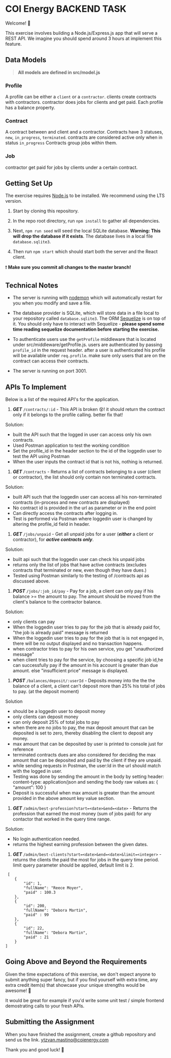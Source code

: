 # COI Energy BACKEND TASK

  

Welcome! 🎉


This exercise involves building a Node.js/Express.js app that will serve a REST API. We imagine you should spend around 3 hours at implement this feature.

## Data Models

> **All models are defined in src/model.js**

### Profile
A profile can be either a `client` or a `contractor`. 
clients create contracts with contractors. contractor does jobs for clients and get paid.
Each profile has a balance property.

### Contract
A contract between and client and a contractor.
Contracts have 3 statuses, `new`, `in_progress`, `terminated`. contracts are considered active only when in status `in_progress`
Contracts group jobs within them.

### Job
contractor get paid for jobs by clients under a certain contract.

## Getting Set Up

  
The exercise requires [Node.js](https://nodejs.org/en/) to be installed. We recommend using the LTS version.

  

1. Start by cloning this repository.

  

1. In the repo root directory, run `npm install` to gather all dependencies.

  

1. Next, `npm run seed` will seed the local SQLite database. **Warning: This will drop the database if it exists**. The database lives in a local file `database.sqlite3`.

  

1. Then run `npm start` which should start both the server and the React client.

  

❗️ **Make sure you commit all changes to the master branch!**

  
  

## Technical Notes

  

- The server is running with [nodemon](https://nodemon.io/) which will automatically restart for you when you modify and save a file.

- The database provider is SQLite, which will store data in a file local to your repository called `database.sqlite3`. The ORM [Sequelize](http://docs.sequelizejs.com/) is on top of it. You should only have to interact with Sequelize - **please spend some time reading sequelize documentation before starting the exercise.**

- To authenticate users use the `getProfile` middleware that is located under src/middleware/getProfile.js. users are authenticated by passing `profile_id` in the request header. after a user is authenticated his profile will be available under `req.profile`. make sure only users that are on the contract can access their contracts.
- The server is running on port 3001.

  

## APIs To Implement 

  

Below is a list of the required API's for the application.

  


1. ***GET*** `/contracts/:id` - This API is broken 😵! it should return the contract only if it belongs to the profile calling. better fix that!

Solution: 

- built the API such that the logged in user can access only his own contracts. 
- Used Postman application to test the working condition
- Set the profile_id in the header section to the id of the loggedin user to test the API using Postman
- When the user inputs the contract id that is not his, nothing is returned.

1. ***GET*** `/contracts` - Returns a list of contracts belonging to a user (client or contractor), the list should only contain non terminated contracts.

Solution:

- built API such that the loggedin user can access all his non-terminated contracts (in-process and new contracts are displayed)
- No contract id is provided in the url as parameter or in the end point
- Can directly access the contracts after logging in.
- Test is performed via Postman where loggedin user is changed by altering the profile_id field in header.

1. ***GET*** `/jobs/unpaid` -  Get all unpaid jobs for a user (***either*** a client or contractor), for ***active contracts only***.

Solution: 

- built api such that the loggedin user can check his unpaid jobs
- returns only the list of jobs that have active contracts (excludes contracts that terminated or new, even though they have dues.)
- Tested using Postman similarly to the testing of /contracts api as discussed above.

1. ***POST*** `/jobs/:job_id/pay` - Pay for a job, a client can only pay if his balance >= the amount to pay. The amount should be moved from the client's balance to the contractor balance.

Solution:
- only clients can pay
- When the loggedin user tries to pay for the job that is already paid for, "the job is already paid" message is returned
- When the loggedin user tries to pay for the job that is is not engaged in, there will be no output displayed and no transaction happens.
- when contractor tries to pay for his own service, you get "unauthorized message"
- when client tries to pay for the service, by choosing a specific job id,he can successfully pay if the amount in his account is greater than due amount. else "insufficient price" message is displayed.


1. ***POST*** `/balances/deposit/:userId` - Deposits money into the the the balance of a client, a client can't deposit more than 25% his total of jobs to pay. (at the deposit moment)

Solution

- should be a loggedin user to deposit money
- only clients can deposit money
- can only deposit 25% of total jobs to pay
- when there are no jobs to pay, the max deposit amount that can be deposited is set  to zero, thereby disabling the client to deposit any money.
- max amount that can be deposited by user is printed to console just for reference
- terminated contracts dues are also considered for deciding the max amount that can be deposited and paid by the client if they are unpaid.
- while sending requests in Postman, the user:Id in the url should match with the logged in user.
- Testing was done by sending the amount in the body by setting header: content-type: application/json and sending the body raw values as: {
    "amount": 100
}
- Deposit is successful when max amount is greater than the amount provided in the above amount key value section.


1. ***GET*** `/admin/best-profession?start=<date>&end=<date>` - Returns the profession that earned the most money (sum of jobs paid) for any contactor that worked in the query time range.

Solution:

- No login authentication needed.
- returns the highest earning profession between the given dates.

1. ***GET*** `/admin/best-clients?start=<date>&end=<date>&limit=<integer>` - returns the clients the paid the most for jobs in the query time period. limit query parameter should be applied, default limit is 2.
```
 [
    {
        "id": 1,
        "fullName": "Reece Moyer",
        "paid" : 100.3
    },
    {
        "id": 200,
        "fullName": "Debora Martin",
        "paid" : 99
    },
    {
        "id": 22,
        "fullName": "Debora Martin",
        "paid" : 21
    }
]
```

  

## Going Above and Beyond the Requirements

Given the time expectations of this exercise, we don't expect anyone to submit anything super fancy, but if you find yourself with extra time, any extra credit item(s) that showcase your unique strengths would be awesome! 🙌

It would be great for example if you'd write some unit test / simple frontend demostrating calls to your fresh APIs.

  

## Submitting the Assignment

When you have finished the assignment, create a github repository and send us the link. ytzvan.mastino@coienergy.com

  

Thank you and good luck! 🙏
